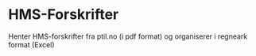 # HMS-Forskrifter
Henter HMS-forskrifter fra ptil.no (i pdf format) og organiserer i regneark format (Excel)
